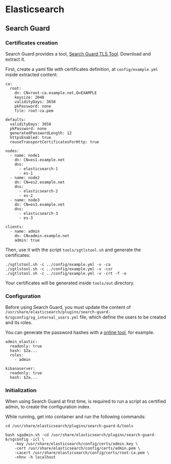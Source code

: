 # Elasticsearch

## Search Guard

### Certificates creation

Search Guard provides a tool, [Search Guard TLS Tool](https://search.maven.org/search?q=a:search-guard-tlstool). Download and extract it.

First, create a yaml file with certificates definition, at `config/example.yml` inside extracted content:

```
ca:
  root:
    dn: CN=root-ca.example.net,O=EXAMPLE
    keysize: 2048
    validityDays: 3650
    pkPassword: none
    file: root-ca.pem

defaults:
  validityDays: 3650
  pkPassword: none
  generatedPasswordLength: 12
  httpsEnabled: true
  reuseTransportCertificatesForHttp: true

nodes:
  - name: node1
    dn: CN=es1.example.net
    dns:
      - elasticsearch-1
      - es-1
  - name: node2
    dn: CN=es2.example.net
    dns:
      - elasticsearch-2
      - es-2
  - name: node3
    dn: CN=es3.example.net
    dns:
      - elasticsearch-3
      - es-3

clients:
  - name: admin
    dn: CN=admin.example.net
    admin: true
```

Then, use it with the script `tools/sgtlstool.sh` and generate the certificates:

```
./sgtlstool.sh -c ../config/example.yml -v -ca
./sgtlstool.sh -c ../config/example.yml -v -csr
./sgtlstool.sh -c ../config/example.yml -v -crt -f -o
```

Your certificates will be generated inside `tools/out` directory.

### Configuration

Before using Search Guard, you must update the content of `/usr/share/elasticsearch/plugins/search-guard-6/sgconfig/sg_internal_users.yml` file, which define the users to be created and its roles.

You can generate the password hashes with a [online tool](https://8gwifi.org/bccrypt.jsp), for example.

```
admin_elastic:
  readonly: true
  hash: $2a...
  roles:
    - admin

kibanaserver:
  readonly: true
  hash: $2a...
```

### Initialization

When using Search Guard at first time, is required to run a script as certified admin, to create the configuration index.

While running, get into container and run the following commands:

```
cd /usr/share/elasticsearch/plugins/search-guard-6/tools

bash sgadmin.sh -cd /usr/share/elasticsearch/plugins/search-guard-6/sgconfig -icl \
	-key /usr/share/elasticsearch/config/certs/admin.key \
	-cert /usr/share/elasticsearch/config/certs/admin.pem \
	-cacert /usr/share/elasticsearch/config/certs/root-ca.pem \
	-nhnv -h localhost
```
